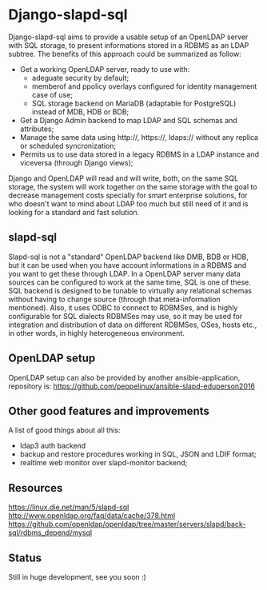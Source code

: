 # Django-slapd-sql

Django-slapd-sql aims to provide a usable setup of an OpenLDAP server with SQL storage, to present informations stored in a RDBMS as an LDAP subtree. The benefits of this approach could be summarized as follow:

- Get a working OpenLDAP server, ready to use with:
    - adeguate security by default;
    - memberof and ppolicy overlays configured for identity management case of use;
    - SQL storage backend on MariaDB (adaptable for PostgreSQL) instead of MDB, HDB or BDB;
- Get a Django Admin backend to map LDAP and SQL schemas and attributes;
- Manage the same data using http://, https://, ldaps:// without any replica or scheduled syncronization;
- Permits us to use data stored in a legacy RDBMS in a LDAP instance and viceversa (through Django views);

Django and OpenLDAP will read and will write, both, on the same SQL storage, the system will work together on the same storage with the goal to decrease management costs specially for smart enterprise solutions, for who doesn't want to mind about LDAP too much but still need of it and is looking for a standard and fast solution.

slapd-sql
---------
Slapd-sql is not a "standard" OpenLDAP backend like DMB, BDB or HDB, but it can be used when you have account informations in a RDBMS and you want to get these through LDAP. In a OpenLDAP server many data sources can be configured to work at the same time, SQL is one of these. SQL backend is designed to be tunable to virtually any relational schemas without having to change source (through that meta-information mentioned). Also, it uses ODBC to connect to RDBMSes, and is highly configurable for SQL dialects RDBMSes may use, so it may be used for integration and distribution of data on different RDBMSes, OSes, hosts etc., in other words, in highly heterogeneous environment.

OpenLDAP setup 
--------------
OpenLDAP setup can also be provided by another ansible-application, repository is:
https://github.com/peppelinux/ansible-slapd-eduperson2016

Other good features and improvements
------------------------------------
A list of good things about all this:
- ldap3 auth backend
- backup and restore procedures working in SQL, JSON and LDIF format;
- realtime web monitor over slapd-monitor backend;

Resources
---------
https://linux.die.net/man/5/slapd-sql
http://www.openldap.org/faq/data/cache/378.html
https://github.com/openldap/openldap/tree/master/servers/slapd/back-sql/rdbms_depend/mysql


Status
------
Still in huge development, see you soon :)
